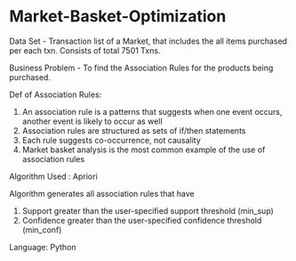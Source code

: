 # Market-Basket-Optimization

Data Set - Transaction list of a Market, that includes the all items purchased per each txn.
           Consists of total 7501 Txns.
           
Business Problem - To find the Association Rules for the products being purchased.

Def of Association Rules:
1. An association rule is a patterns that suggests when one event occurs, another event is likely to occur as well
2. Association rules are structured as sets of if/then statements 
3. Each rule suggests co-occurrence, not causality
4. Market basket analysis is the most common example of the use of association rules

Algorithm Used : Apriori

Algorithm generates all association rules that have
1. Support greater than the user-specified support threshold (min_sup)
2. Confidence greater than the user-specified confidence threshold (min_conf)

Language: Python

